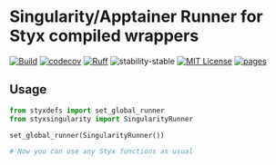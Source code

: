 # Singularity/Apptainer Runner for Styx compiled wrappers

[![Build](https://github.com/childmindresearch/styxsingularity/actions/workflows/test.yaml/badge.svg?branch=main)](https://github.com/childmindresearch/styxsingularity/actions/workflows/test.yaml?query=branch%3Amain)
[![codecov](https://codecov.io/gh/childmindresearch/styxsingularity/branch/main/graph/badge.svg?token=22HWWFWPW5)](https://codecov.io/gh/childmindresearch/styxsingularity)
[![Ruff](https://img.shields.io/endpoint?url=https://raw.githubusercontent.com/astral-sh/ruff/main/assets/badge/v2.json)](https://github.com/astral-sh/ruff)
![stability-stable](https://img.shields.io/badge/stability-stable-green.svg)
[![MIT License](https://img.shields.io/badge/license-MIT-blue.svg)](https://github.com/childmindresearch/styxsingularity/blob/main/LICENSE)
[![pages](https://img.shields.io/badge/api-docs-blue)](https://childmindresearch.github.io/styxsingularity)

## Usage

```Python
from styxdefs import set_global_runner
from styxsingularity import SingularityRunner

set_global_runner(SingularityRunner())

# Now you can use any Styx functions as usual
```
